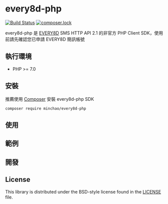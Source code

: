 # every8d-php

[![Build Status](https://travis-ci.org/minchao/every8d-php.svg?branch=master)](https://travis-ci.org/minchao/every8d-php)
[![composer.lock](https://poser.pugx.org/minchao/every8d-php/composerlock)](https://packagist.org/packages/minchao/every8d-php)

every8d-php 是 [EVERY8D](http://global.every8d.com.tw/) SMS HTTP API 2.1 的非官方 PHP Client SDK，使用前請先確認您已申請 EVERY8D 簡訊帳號

## 執行環境

* PHP >= 7.0

## 安裝

推薦使用 [Composer](https://getcomposer.org/) 安裝 every8d-php SDK

```
composer require minchao/every8d-php
```

## 使用

## 範例

## 開發

## License

This library is distributed under the BSD-style license found in the [LICENSE](./LICENSE) file.
